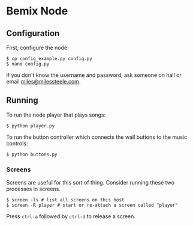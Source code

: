 # Bemix Node

## Configuration
First, configure the node:

    $ cp config_example.py config.py
    $ nano config.py

If you don't know the username and password, ask someone on hall or email miles@milessteele.com.

## Running
To run the node player that plays songs:

    $ python player.py

To run the button controller which connects the wall buttons to the music controls:

    $ python buttons.py

### Screens
Screens are useful for this sort of thing. Consider running these two processes in screens.

    $ screen -ls # list all screens on this host
    $ screen -R player # start or re-attach a screen called "player"

Press `ctrl-a` followed by `ctrl-d` to release a screen.
